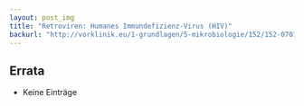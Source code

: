 ```yaml
---
layout: post_img
title: "Retroviren: Humanes Immundefizienz-Virus (HIV)"
backurl: "http://vorklinik.eu/1-grundlagen/5-mikrobiologie/152/152-0701a-hiv-retrovirus"
---
```

## Errata

* Keine Einträge
